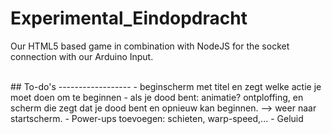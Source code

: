 Experimental_Eindopdracht
=========================

Our HTML5 based game in combination with NodeJS for the socket connection with our Arduino Input.

<br/>
## To-do's
------------------
- beginscherm met titel en zegt welke actie je moet doen om te beginnen
- als je dood bent: animatie? ontploffing, en scherm die zegt dat je dood bent en opnieuw kan beginnen. --> weer naar startscherm.
- Power-ups toevoegen: schieten, warp-speed,...
- Geluid